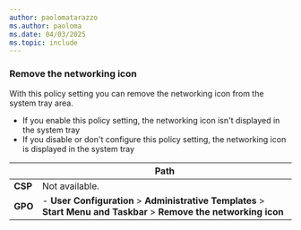 ```yaml
---
author: paolomatarazzo
ms.author: paoloma
ms.date: 04/03/2025
ms.topic: include
---
```


### Remove the networking icon

With this policy setting you can remove the networking icon from the system tray area.

- If you enable this policy setting, the networking icon isn't displayed in the system tray
- If you disable or don't configure this policy setting, the networking icon is displayed in the system tray

|  | Path |
|--|--|
| **CSP** | Not available. |
| **GPO** | - **User Configuration** > **Administrative Templates** > **Start Menu and Taskbar** > **Remove the networking icon** |
